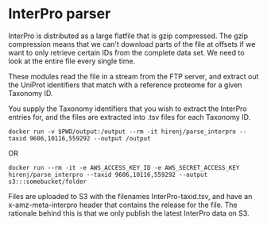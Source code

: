 # InterPro parser

InterPro is distributed as a large flatfile that is gzip compressed. The gzip compression means that we can't
download parts of the file at offsets if we want to only retrieve certain IDs from the complete data set. We
need to look at the entire file every single time.

These modules read the file in a stream from the FTP server, and extract out the UniProt identifiers that match
with a reference proteome for a given Taxonomy ID.

You supply the Taxonomy identifiers that you wish to extract the InterPro entries for, and the files are
extracted into .tsv files for each Taxonomy ID.

```
docker run -v $PWD/output:/output --rm -it hirenj/parse_interpro --taxid 9606,10116,559292 --output /output
```

OR

```
docker run --rm -it -e AWS_ACCESS_KEY_ID -e AWS_SECRET_ACCESS_KEY hirenj/parse_interpro --taxid 9606,10116,559292 --output s3:::somebucket/folder
```

Files are uploaded to S3 with the filenames InterPro-taxid.tsv, and have an x-amz-meta-interpro header that contains the release for the
file. The rationale behind this is that we only publish the latest InterPro data on S3.